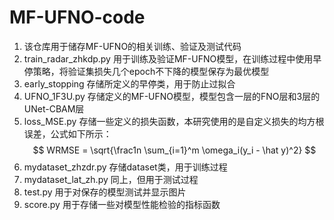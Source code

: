 # MF-UFNO-code
1. 该仓库用于储存MF-UFNO的相关训练、验证及测试代码
2. train_radar_zhkdp.py 用于训练及验证MF-UFNO模型，在训练过程中使用早停策略，将验证集损失几个epoch不下降的模型保存为最优模型
3. early_stopping 存储所定义的早停类，用于防止过拟合 
4. UFNO_1F3U.py 存储定义的MF-UFNO模型，模型包含一层的FNO层和3层的UNet-CBAM层
5. loss_MSE.py 存储一些定义的损失函数，本研究使用的是自定义损失的均方根误差，公式如下所示：
$$ WRMSE = \sqrt{\frac1n \sum_{i=1}^m \omega_i(y_i - \hat y)^2} $$
6. mydataset_zhzdr.py 存储dataset类，用于训练过程
7. mydataset_lat_zh.py 同上，但用于测试过程
8. test.py 用于对保存的模型测试并显示图片
9. score.py 用于存储一些对模型性能检验的指标函数
